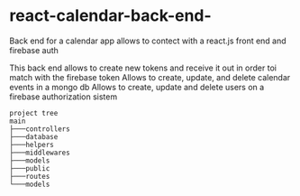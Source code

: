 # react-calendar-back-end-
Back end for a calendar app allows to contect with a react.js front end and firebase auth 

This back end allows to create new tokens and receive it out in order toi match with the firebase token 
Allows to create, update, and delete calendar events in a mongo db
Allows to create, update and delete users on a firebase authorization sistem 

``` 
project tree
main
├───controllers
├───database
├───helpers
├───middlewares
├───models
├───public
├───routes
└───models
``` 

